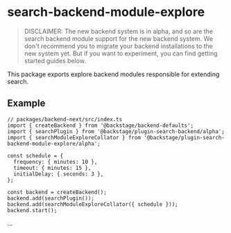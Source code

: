 # search-backend-module-explore

> DISCLAIMER: The new backend system is in alpha, and so are the search backend module support for the new backend system. We don't recommend you to migrate your backend installations to the new system yet. But if you want to experiment, you can find getting started guides below.

This package exports explore backend modules responsible for extending search.

## Example

```tsx
// packages/backend-next/src/index.ts
import { createBackend } from '@backstage/backend-defaults';
import { searchPlugin } from '@backstage/plugin-search-backend/alpha';
import { searchModuleExploreCollator } from '@backstage/plugin-search-backend-module-explore/alpha';

const schedule = {
  frequency: { minutes: 10 },
  timeout: { minutes: 15 },
  initialDelay: { seconds: 3 },
};

const backend = createBackend();
backend.add(searchPlugin());
backend.add(searchModuleExploreCollator({ schedule }));
backend.start();
```

...
